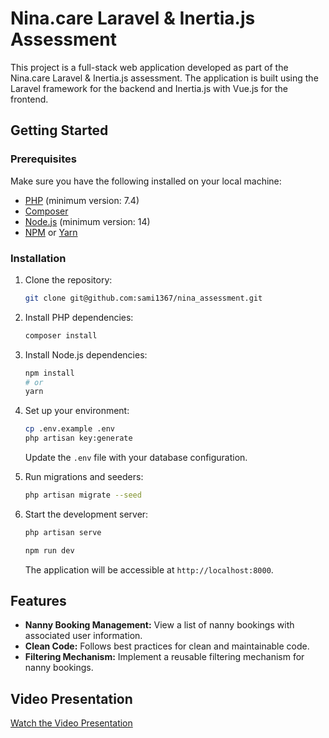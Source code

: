 # Nina.care Laravel & Inertia.js Assessment

This project is a full-stack web application developed as part of the Nina.care Laravel & Inertia.js assessment. The application is built using the Laravel framework for the backend and Inertia.js with Vue.js for the frontend.

## Getting Started

### Prerequisites

Make sure you have the following installed on your local machine:

- [PHP](https://www.php.net/) (minimum version: 7.4)
- [Composer](https://getcomposer.org/)
- [Node.js](https://nodejs.org/) (minimum version: 14)
- [NPM](https://www.npmjs.com/) or [Yarn](https://yarnpkg.com/)

### Installation

1. Clone the repository:

   ```bash
   git clone git@github.com:sami1367/nina_assessment.git
   ```

2. Install PHP dependencies:

   ```bash
   composer install
   ```

3. Install Node.js dependencies:

   ```bash
   npm install
   # or
   yarn
   ```

4. Set up your environment:

   ```bash
   cp .env.example .env
   php artisan key:generate
   ```

   Update the `.env` file with your database configuration.

5. Run migrations and seeders:

   ```bash
   php artisan migrate --seed
   ```

6. Start the development server:

   ```bash
   php artisan serve
   ```

   ```bash
   npm run dev
   ```

   The application will be accessible at `http://localhost:8000`.

## Features

- **Nanny Booking Management:** View a list of nanny bookings with associated user information.
- **Clean Code:** Follows best practices for clean and maintainable code.
- **Filtering Mechanism:** Implement a reusable filtering mechanism for nanny bookings.

## Video Presentation

[Watch the Video Presentation](https://youtu.be/eH9AajZ5HA0)
